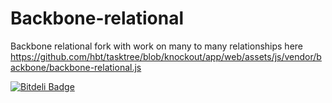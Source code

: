 # Backbone-relational

Backbone relational fork with work on many to many relationships here https://github.com/hbt/tasktree/blob/knockout/app/web/assets/js/vendor/backbone/backbone-relational.js


[![Bitdeli Badge](https://d2weczhvl823v0.cloudfront.net/hbt/backbone-relational/trend.png)](https://bitdeli.com/free "Bitdeli Badge")


